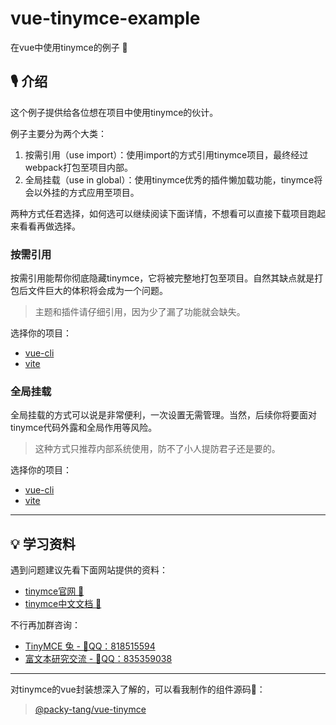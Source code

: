 # vue-tinymce-example

在vue中使用tinymce的例子 📖

## 🎙 介绍

这个例子提供给各位想在项目中使用tinymce的伙计。

例子主要分为两个大类：

1. 按需引用（use import）：使用import的方式引用tinymce项目，最终经过webpack打包至项目内部。
2. 全局挂载（use in global）：使用tinymce优秀的插件懒加载功能，tinymce将会以外挂的方式应用至项目。

两种方式任君选择，如何选可以继续阅读下面详情，不想看可以直接下载项目跑起来看看再做选择。

### 按需引用

按需引用能帮你彻底隐藏tinymce，它将被完整地打包至项目。自然其缺点就是打包后文件巨大的体积将会成为一个问题。

> 主题和插件请仔细引用，因为少了漏了功能就会缺失。

选择你的项目：

- [vue-cli](./vue-cli/use_import/README.md)
- [vite](./vite/use_import/README.md)

### 全局挂载

全局挂载的方式可以说是非常便利，一次设置无需管理。当然，后续你将要面对tinymce代码外露和全局作用等风险。

> 这种方式只推荐内部系统使用，防不了小人提防君子还是要的。

选择你的项目：

- [vue-cli](./vue-cli/use_in_global/README.md)
- [vite](./vite/use_in_global/README.md)

---

## 💡 学习资料

遇到问题建议先看下面网站提供的资料：

- [tinymce官网 🔗](https://www.tiny.cloud/)
- [tinymce中文文档 🔗](http://tinymce.ax-z.cn/)

不行再加群咨询：

- [TinyMCE 兔 - 🐧QQ：818515594](http://qm.qq.com/cgi-bin/qm/qr?_wv=1027&k=PgGRhqxxZT6m8aYvKYiykAHHDP88YCsO&authKey=8QKYsVBaMhtJMKrTLx2Y8swaz5D5Ne3fa68ZfsiKTA2dQYwxyi8ACvqDCqIu68k3&noverify=0&group_code=818515594)
- [富文本研究交流 - 🐧QQ：835359038](http://qm.qq.com/cgi-bin/qm/qr?_wv=1027&k=5Np7JOEc1NJ0onDCLd1BZH_1jJt5HupL&authKey=KbkiZWricvo%2FsocFaqc33cQHLkfEzcv79L6akK0t1QaY3rgKTqyxnjYp2AVvh0vw&noverify=0&group_code=835359038)

---

对tinymce的vue封装想深入了解的，可以看我制作的组件源码🔬：

> [@packy-tang/vue-tinymce](https://github.com/lpreterite/vue-tinymce)

